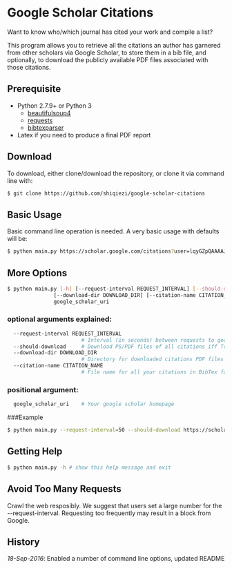 # Google Scholar Citations
Want to know who/which journal has cited your work and compile a list?

This program allows you to retrieve all the citations an author has garnered from other scholars via Google Scholar, to store them in a bib file, and optionally, to download the publicly available PDF files associated with those citations.

## Prerequisite
* Python 2.7.9+ or Python 3
  - [beautifulsoup4](https://www.crummy.com/software/BeautifulSoup/bs4/doc/#installing-beautiful-soup)
  - [requests](http://requests.readthedocs.io/en/latest/user/install/#install)
  - [bibtexparser](https://bibtexparser.readthedocs.io/en/v0.6.2/install.html)
* Latex if you need to produce a final PDF report

## Download
To download, either clone/download the repository, or clone it via command line with:
```bash
$ git clone https://github.com/shiqiezi/google-scholar-citations
```

## Basic Usage
Basic command line operation is needed. A very basic usage with defaults will be:

```bash
$ python main.py https://scholar.google.com/citations?user=lqyGZpQAAAAJ
```

## More Options
```bash
$ python main.py [-h] [--request-interval REQUEST_INTERVAL] [--should-download]
               [--download-dir DOWNLOAD_DIR] [--citation-name CITATION_NAME]
               google_scholar_uri
```

### optional arguments explained:
```bash
  --request-interval REQUEST_INTERVAL
                        # Interval (in seconds) between requests to google scholar
  --should-download     # Download PS/PDF files of all citations iff True
  --download-dir DOWNLOAD_DIR
                        # Directory for downloaded citations PDF files
  --citation-name CITATION_NAME
                        # File name for all your citations in BibTex format
```
### positional argument:
```bash
  google_scholar_uri    # Your google scholar homepage
```

###Example
```bash
$ python main.py --request-interval=50 --should-download https://scholar.google.com/citations?user=lqyGZpQAAAAJ
```

## Getting Help
```bash
$ python main.py -h # show this help message and exit
```

## Avoid Too Many Requests
Crawl the web resposibly. We suggest that users set a large number for the --request-interval. Requesting too frequently may result in a block from Google.

## History
*18-Sep-2016*: Enabled a number of command line options, updated README
